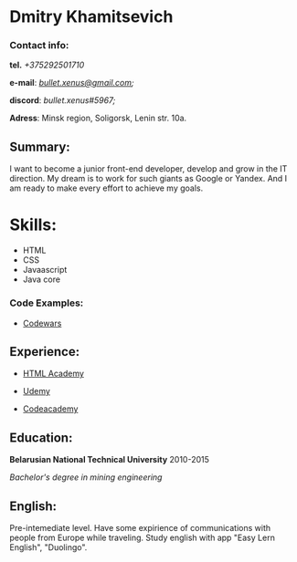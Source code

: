 # Dmitry Khamitsevich
### Contact info:
**tel.** *+375292501710* 
	
**e-mail**: *bullet.xenus@gmail.com;*
	
**discord**: *bullet.xenus#5967;*
	
**Adress**: Minsk region, Soligorsk, Lenin str. 10a.
	
## Summary: 
I want to become a junior front-end developer, develop and grow in the IT direction. 
My dream is to work for such giants as Google or Yandex. And I am ready to make every effort to achieve my goals.
	
	
# Skills:
 * HTML
 * CSS
 * Javaascript
 * Java core
	
### Code Examples:
* [Codewars](https://www.codewars.com/users/bulletxenus/completed_solutions)

## Experience:
* [HTML Academy](https://htmlacademy.ru/profile/dmitry_khamitsevich)
	
* [Udemy](https://www.udemy.com/user/dmitry-2193/)
	
* [Codeacademy](https://www.codecademy.com/profiles/Dmitry_Khamitsevich)

## Education:
**Belarusian National Technical University** 2010-2015 
	
*Bachelor's degree in mining engineering*

## English:
Pre-intemediate level. Have some expirience of communications with people from Europe while traveling. Study english with app "Easy Lern English", "Duolingo".
